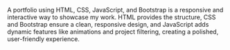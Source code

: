 A portfolio using HTML, CSS, JavaScript, and Bootstrap is a responsive and interactive way to showcase my work. HTML provides the structure, CSS and Bootstrap ensure a clean, responsive design, and JavaScript adds dynamic features like animations and project filtering, creating a polished, user-friendly experience.
